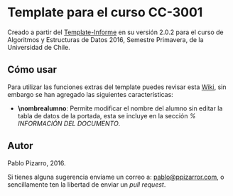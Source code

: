 ﻿# Template para el curso CC-3001

Creado a partir del <a href="https://github.com/ppizarror/Template-Informe">Template-Informe</a> en su versión 2.0.2 para el curso de Algoritmos y Estructuras de Datos 2016, Semestre Primavera, de la Universidad de Chile.

## Cómo usar

Para utilizar las funciones extras del template puedes revisar esta <a href="https://github.com/ppizarror/Template-Informe/wiki">Wiki</a>, sin embargo se han agregado las siguientes características:

+ **\nombrealumno**: Permite modificar el nombre del alumno sin editar la tabla de datos de la portada, esta se incluye en la sección *% INFORMACIÓN DEL DOCUMENTO*.

## Autor
Pablo Pizarro, 2016.

Si tienes alguna sugerencia envíame un correo a: [pablo@ppizarror.com](mailto:pablo@ppizarror.com), o sencillamente ten la libertad de enviar un _pull request_.
